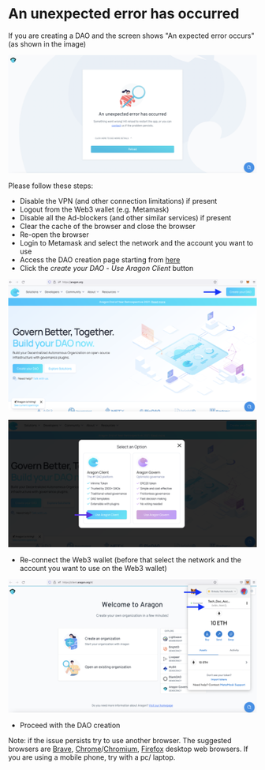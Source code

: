 # An unexpected error has occurred

If you are creating a DAO and the screen shows "An expected error occurs" (as shown in the image)

![](<../../../.gitbook/assets/Schermata 2022-02-03 alle 08.48.36 (1).png>)

Please follow these steps:

* Disable the VPN (and other connection limitations) if present
* Logout from the Web3 wallet (e.g. Metamask)
* Disable all the Ad-blockers (and other similar services) if present
* Clear the cache of the browser and close the browser
* Re-open the browser
* Login to Metamask and select the network and the account you want to use
* Access the DAO creation page starting from [here](https://aragon.org)
* Click the _create your DAO_ - _Use Aragon Client_ button

![Click the Create a DAO button](<../../../.gitbook/assets/Schermata 2022-02-03 alle 09.15.03.png>)

![Click the Aragon Client Button](<../../../.gitbook/assets/Schermata 2022-02-03 alle 09.08.30 (2).png>)

* Re-connect the Web3 wallet (before that select the network and the account you want to use on the Web3 wallet)

![Select the network and the account on your web3 wallet (aka metamask)](<../../../.gitbook/assets/Schermata 2022-02-03 alle 09.13.16.png>)

* Proceed with the DAO creation

Note: if the issue persists try to use another browser. The suggested browsers are [Brave](https://brave.com), [Chrome](https://www.google.com/chrome/)/[Chromium](https://www.chromium.org/getting-involved/download-chromium), [Firefox](https://www.mozilla.org/firefox/) desktop web browsers. If you are using a mobile phone, try with a pc/ laptop.
